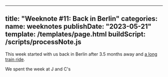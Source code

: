 ---
title: "Weeknote #11: Back in Berlin"
categories:
  name: weeknotes
publishDate: "2023-05-21"
template: /templates/page.html
buildScript: /scripts/processNote.js
------

This week started with us back in Berlin after 3.5 months away and [a long train ride]().

We spent the week at J and C's 
